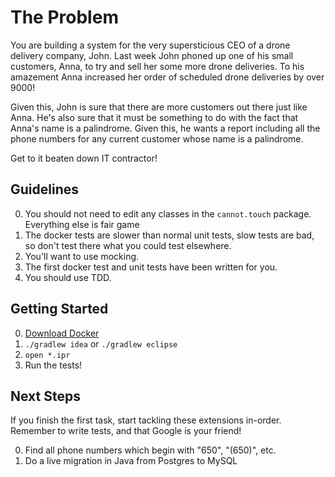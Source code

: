 # The Problem

You are building a system for the very supersticious CEO of a drone delivery company, John. Last week John phoned up one of his small customers, Anna, to try and sell her some more drone deliveries. To his amazement Anna increased her order of scheduled drone deliveries by over 9000!

Given this, John is sure that there are more customers out there just like Anna. He's also sure that it must be something to do with the fact that Anna's name is a palindrome. Given this, he wants a report including all the phone numbers for any current customer whose name is a palindrome.

Get to it beaten down IT contractor!

## Guidelines

0. You should not need to edit any classes in the `cannot.touch` package. Everything else is fair game
0. The docker tests are slower than normal unit tests, slow tests are bad, so don't test there what you could test elsewhere.
0. You'll want to use mocking.
0. The first docker test and unit tests have been written for you.
0. You should use TDD.

## Getting Started
0. [Download Docker](https://www.docker.com/products/overview)
1. `./gradlew idea` or `./gradlew eclipse`
2. `open *.ipr`
3. Run the tests!

## Next Steps

If you finish the first task, start tackling these extensions in-order. Remember to write tests, and that Google is your friend!

0. Find all phone numbers which begin with "650", "(650)", etc.
0. Do a live migration in Java from Postgres to MySQL
